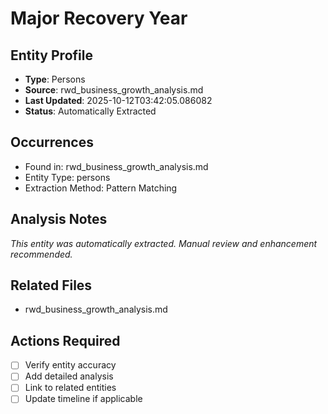 # Major Recovery Year

## Entity Profile
- **Type**: Persons
- **Source**: rwd_business_growth_analysis.md
- **Last Updated**: 2025-10-12T03:42:05.086082
- **Status**: Automatically Extracted

## Occurrences
- Found in: rwd_business_growth_analysis.md
- Entity Type: persons
- Extraction Method: Pattern Matching

## Analysis Notes
*This entity was automatically extracted. Manual review and enhancement recommended.*

## Related Files
- rwd_business_growth_analysis.md

## Actions Required
- [ ] Verify entity accuracy
- [ ] Add detailed analysis
- [ ] Link to related entities
- [ ] Update timeline if applicable
